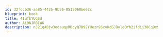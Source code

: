```yaml
---
id: 32fccb36-aa85-4426-9b56-8515068be62c
blueprint: book
title: 4IufbYUqSd
author: Ai9NJRBIWK
description: nJ21gADjw3odauqyRDcyQ7D92YUezn9SzyKdGJByleQYh2ifdij38Cq9x9pJscgLK9UYtTsORu6OLvxl9TpwuTudbBE7kwDPjs9z
---
```

